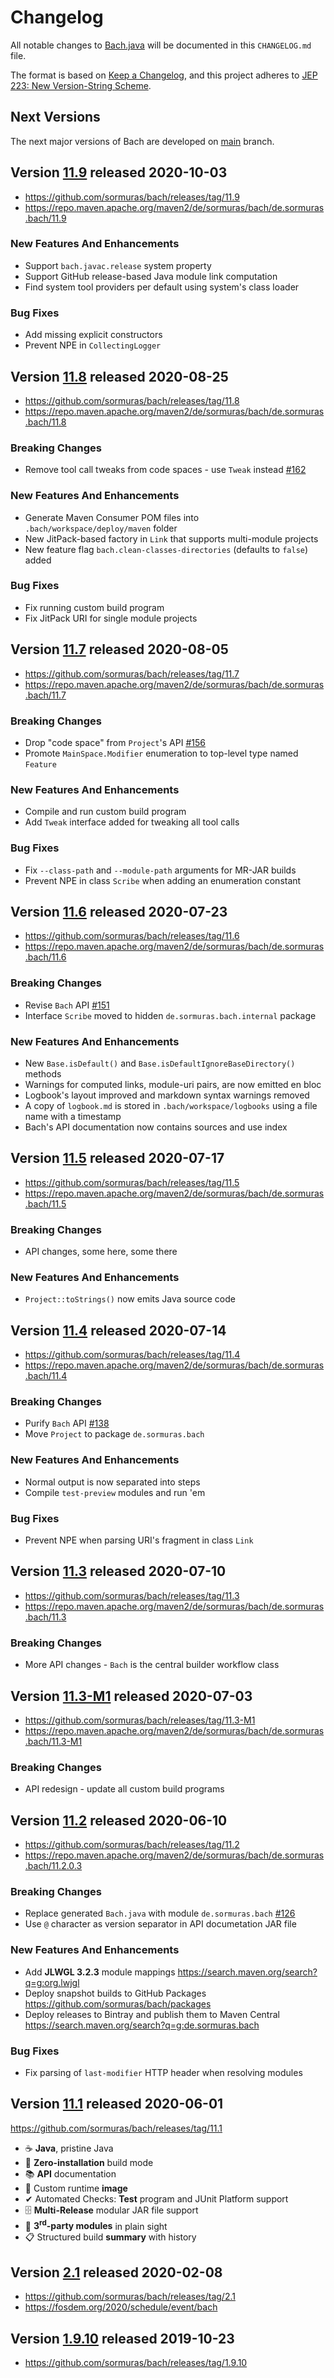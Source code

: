 # Changelog
All notable changes to [Bach.java](https://github.com/sormuras/bach) will be documented in this `CHANGELOG.md` file.

The format is based on [Keep a Changelog](https://keepachangelog.com),
and this project adheres to [JEP 223: New Version-String Scheme](https://openjdk.java.net/jeps/223).

## Next Versions

The next major versions of Bach are developed on [main](https://github.com/sormuras/bach/tree/main) branch.

## Version [11.9] released 2020-10-03

- https://github.com/sormuras/bach/releases/tag/11.9
- https://repo.maven.apache.org/maven2/de/sormuras/bach/de.sormuras.bach/11.9

### New Features And Enhancements
- Support `bach.javac.release` system property
- Support GitHub release-based Java module link computation
- Find system tool providers per default using system's class loader

### Bug Fixes
- Add missing explicit constructors
- Prevent NPE in `CollectingLogger`

## Version [11.8] released 2020-08-25

- https://github.com/sormuras/bach/releases/tag/11.8
- https://repo.maven.apache.org/maven2/de/sormuras/bach/de.sormuras.bach/11.8

### Breaking Changes
- Remove tool call tweaks from code spaces - use `Tweak` instead [#162]
### New Features And Enhancements
- Generate Maven Consumer POM files into `.bach/workspace/deploy/maven` folder
- New JitPack-based factory in `Link` that supports multi-module projects
- New feature flag `bach.clean-classes-directories` (defaults to `false`) added
### Bug Fixes
- Fix running custom build program
- Fix JitPack URI for single module projects

## Version [11.7] released 2020-08-05

- https://github.com/sormuras/bach/releases/tag/11.7
- https://repo.maven.apache.org/maven2/de/sormuras/bach/de.sormuras.bach/11.7

### Breaking Changes
- Drop "code space" from `Project`'s API [#156]
- Promote `MainSpace.Modifier` enumeration to top-level type named `Feature`
### New Features And Enhancements
- Compile and run custom build program
- Add `Tweak` interface added for tweaking all tool calls
### Bug Fixes
- Fix `--class-path` and `--module-path` arguments for MR-JAR builds
- Prevent NPE in class `Scribe` when adding an enumeration constant

## Version [11.6] released 2020-07-23

- https://github.com/sormuras/bach/releases/tag/11.6
- https://repo.maven.apache.org/maven2/de/sormuras/bach/de.sormuras.bach/11.6

### Breaking Changes
- Revise `Bach` API [#151]
- Interface `Scribe` moved to hidden `de.sormuras.bach.internal` package
### New Features And Enhancements
- New `Base.isDefault()` and `Base.isDefaultIgnoreBaseDirectory()` methods
- Warnings for computed links, module-uri pairs, are now emitted en bloc
- Logbook's layout improved and markdown syntax warnings removed
- A copy of `logbook.md` is stored in `.bach/workspace/logbooks` using a file name with a timestamp
- Bach's API documentation now contains sources and use index

## Version [11.5] released 2020-07-17

- https://github.com/sormuras/bach/releases/tag/11.5
- https://repo.maven.apache.org/maven2/de/sormuras/bach/de.sormuras.bach/11.5

### Breaking Changes
- API changes, some here, some there
### New Features And Enhancements
- `Project::toStrings()` now emits Java source code

## Version [11.4] released 2020-07-14

- https://github.com/sormuras/bach/releases/tag/11.4
- https://repo.maven.apache.org/maven2/de/sormuras/bach/de.sormuras.bach/11.4

### Breaking Changes
- Purify `Bach` API [#138]
- Move `Project` to package `de.sormuras.bach`
### New Features And Enhancements
- Normal output is now separated into steps
- Compile `test-preview` modules and run 'em 
### Bug Fixes
- Prevent NPE when parsing URI's fragment in class `Link`

## Version [11.3] released 2020-07-10

- https://github.com/sormuras/bach/releases/tag/11.3
- https://repo.maven.apache.org/maven2/de/sormuras/bach/de.sormuras.bach/11.3

### Breaking Changes
- More API changes - `Bach` is the central builder workflow class

## Version [11.3-M1] released 2020-07-03

- https://github.com/sormuras/bach/releases/tag/11.3-M1
- https://repo.maven.apache.org/maven2/de/sormuras/bach/de.sormuras.bach/11.3-M1

### Breaking Changes
- API redesign - update all custom build programs

## Version [11.2] released 2020-06-10

- https://github.com/sormuras/bach/releases/tag/11.2
- https://repo.maven.apache.org/maven2/de/sormuras/bach/de.sormuras.bach/11.2.0.3

### Breaking Changes
- Replace generated `Bach.java` with module `de.sormuras.bach` [#126]
- Use `@` character as version separator in API documetation JAR file
### New Features And Enhancements
- Add **JLWGL 3.2.3** module mappings https://search.maven.org/search?q=g:org.lwjgl
- Deploy snapshot builds to GitHub Packages https://github.com/sormuras/bach/packages
- Deploy releases to Bintray and publish them to Maven Central https://search.maven.org/search?q=g:de.sormuras.bach
### Bug Fixes
- Fix parsing of `last-modifier` HTTP header when resolving modules

## Version [11.1] released 2020-06-01

https://github.com/sormuras/bach/releases/tag/11.1

- ☕ **Java**, pristine Java
- 🚀 **Zero-installation** build mode
- 📚 **API** documentation
- 💾 Custom runtime **image**
- ✔ Automated Checks: **Test** program and JUnit Platform support
- 🗄 **Multi-Release** modular JAR file support
- 🧩 **3<sup>rd</sup>-party modules** in plain sight
- 📋 Structured build **summary** with history

## Version [2.1] released 2020-02-08

- https://github.com/sormuras/bach/releases/tag/2.1
- https://fosdem.org/2020/schedule/event/bach

## Version [1.9.10] released 2019-10-23

- https://github.com/sormuras/bach/releases/tag/1.9.10

[11-ea]: https://github.com/sormuras/bach/compare/11.9...master
[11.9]: https://github.com/sormuras/bach/compare/11.8...11.9
[11.8]: https://github.com/sormuras/bach/compare/11.7...11.8
[11.7]: https://github.com/sormuras/bach/compare/11.6...11.7
[11.6]: https://github.com/sormuras/bach/compare/11.5...11.6
[11.5]: https://github.com/sormuras/bach/compare/11.4...11.5
[11.4]: https://github.com/sormuras/bach/compare/11.3...11.4
[11.3]: https://github.com/sormuras/bach/compare/11.3-M1...11.3
[11.3-M1]: https://github.com/sormuras/bach/compare/11.2...11.3-M1
[11.2]: https://github.com/sormuras/bach/compare/11.1...11.2
[11.1]: https://github.com/sormuras/bach/commits/11.1
[2.1]: https://github.com/sormuras/bach/compare/2.0...2.1
[1.9.10]: https://github.com/sormuras/bach/compare/1.9.1...1.9.10
[#126]: https://github.com/sormuras/bach/issues/126
[#138]: https://github.com/sormuras/bach/issues/138
[#151]: https://github.com/sormuras/bach/issues/151
[#156]: https://github.com/sormuras/bach/issues/156
[#162]: https://github.com/sormuras/bach/issues/162
